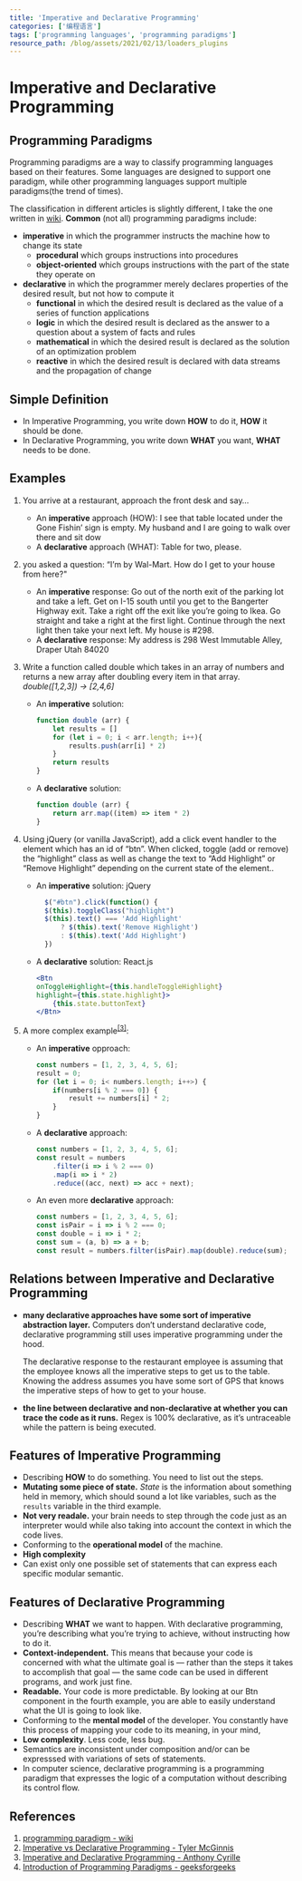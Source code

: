 ```yaml
---
title: 'Imperative and Declarative Programming'
categories: ['编程语言']
tags: ['programming languages', 'programming paradigms']
resource_path: /blog/assets/2021/02/13/loaders_plugins
---
```


Imperative and Declarative Programming
===

Programming Paradigms
---

Programming paradigms are a way to classify programming languages based on their features. Some languages are designed to support one paradigm, while other programming languages support multiple paradigms(the trend of times).

The classification in different articles is slightly different, I take the one written in [wiki][1]. **Common** (not all) programming paradigms include:

* **imperative** in which the programmer instructs the machine how to change its state
  * **procedural** which groups instructions into procedures
  * **object-oriented** which groups instructions with the part of the state they operate on
* **declarative** in which the programmer merely declares properties of the desired result, but not how to compute it
  * **functional** in which the desired result is declared as the value of a series of function applications
  * **logic** in which the desired result is declared as the answer to a question about a system of facts and rules
  * **mathematical** in which the desired result is declared as the solution of an optimization problem
  * **reactive** in which the desired result is declared with data streams and the propagation of change

Simple Definition
---

* In Imperative Programming, you write down **HOW** to do it, **HOW** it should be done.
* In Declarative Programming, you write down **WHAT** you want, **WHAT** needs to be done.

Examples
---

1. You arrive at a restaurant, approach the front desk and say…

    * An **imperative** approach (HOW): I see that table located under the Gone Fishin’ sign is empty. My husband and I are going to walk over there and sit dow  
    * A **declarative** approach (WHAT): Table for two, please.

2. you asked a question: “I’m by Wal-Mart. How do I get to your house from here?"

    * An **imperative** response: Go out of the north exit of the parking lot and take a left. Get on I-15 south until you get to the Bangerter Highway exit. Take a right off the exit like you’re going to Ikea. Go straight and take a right at the first light. Continue through the next light then take your next left. My house is #298.
    * A **declarative** response: My address is 298 West Immutable Alley, Draper Utah 84020

3. Write a function called double which takes in an array of numbers and returns a new array after doubling every item in that array. *double([1,2,3]) -> [2,4,6]*

    * An **imperative** solution:
        ```js
        function double (arr) {
            let results = []
            for (let i = 0; i < arr.length; i++){
                results.push(arr[i] * 2)
            }
            return results
        }
        ```
    * A **declarative** solution:
        ```js
        function double (arr) {
            return arr.map((item) => item * 2)
        }
        ```
4. Using jQuery (or vanilla JavaScript), add a click event handler to the element which has an id of “btn”. When clicked, toggle (add or remove) the “highlight” class as well as change the text to “Add Highlight” or “Remove Highlight” depending on the current state of the element..

    * An **imperative** solution: jQuery
      ```js
        $("#btn").click(function() {
        $(this).toggleClass("highlight")
        $(this).text() === 'Add Highlight'
            ? $(this).text('Remove Highlight')
            : $(this).text('Add Highlight')
        })
        ```

    * A **declarative** solution: React.js
        ```jsx
        <Btn 
        onToggleHighlight={this.handleToggleHighlight}
        highlight={this.state.highlight}> 
            {this.state.buttonText}
        </Btn>
        ```
5. A more complex example<sup>[\[3\]][3]</sup>:
    * An **imperative** opproach:
        ```js
        const numbers = [1, 2, 3, 4, 5, 6];
        result = 0;
        for (let i = 0; i< numbers.length; i++>) {
            if(numbers[i % 2 === 0]) {
                result += numbers[i] * 2;
            }
        }
        ```
    * A **declarative** approach:
        ```js
        const numbers = [1, 2, 3, 4, 5, 6];
        const result = numbers
            .filter(i => i % 2 === 0)
            .map(i => i * 2)
            .reduce((acc, next) => acc + next);
        ```

    * An even more **declarative** approach:
        ```js
        const numbers = [1, 2, 3, 4, 5, 6];
        const isPair = i => i % 2 === 0;
        const double = i => i * 2;
        const sum = (a, b) => a + b;
        const result = numbers.filter(isPair).map(double).reduce(sum);
        ```

Relations between Imperative and Declarative Programming
---

* **many declarative approaches have some sort of imperative abstraction layer.** Computers don’t understand declarative code, declarative programming still uses imperative programming under the hood. 

  The declarative response to the restaurant employee is assuming that the employee knows all the imperative steps to get us to the table. Knowing the address assumes you have some sort of GPS that knows the imperative steps of how to get to your house. 
* **the line between declarative and non-declarative at whether you can trace the code as it runs.** Regex is 100% declarative, as it’s untraceable while the pattern is being executed.

Features of Imperative Programming
---

* Describing **HOW** to do something. You need to list out the steps.
* **Mutating some piece of state.** *State* is the information about something held in memory, which should sound a lot like variables, such as the ```results``` variable in the third example.
* **Not very readale.** your brain needs to step through the code just as an interpreter would while also taking into account the context in which the code lives.
* Conforming to the **operational model** of the machine.
* **High complexity**
* Can exist only one possible set of statements that can express each specific modular semantic.

Features of Declarative Programming
---

* Describing **WHAT** we want to happen. With declarative programming, you’re describing what you’re trying to achieve, without instructing how to do it. 
* **Context-independent.** This means that because your code is concerned with what the ultimate goal is — rather than the steps it takes to accomplish that goal — the same code can be used in different programs, and work just fine.
* **Readable.** Your code is more predictable. By looking at our Btn component in the fourth example, you are able to easily understand what the UI is going to look like.
* Conforming to the **mental model** of the developer. You constantly have this process of mapping your code to its meaning, in your mind,
* **Low complexity**. Less code, less bug.
* Semantics are inconsistent under composition and/or can be expresssed with variations of sets of statements.
* In computer science, declarative programming is a programming paradigm that expresses the logic of a computation without describing its control flow.


[1]: https://en.wikipedia.org/wiki/Programming_paradigm "programming paradigm - wiki"
[2]: https://medium.com/free-code-camp/imperative-vs-declarative-programming-283e96bf8aea "Imperative vs Declarative Programming" 
[3]: https://medium.com/@Rewieer/imperative-and-declarative-programming-e04b48887ab6 "Imperative and Declarative Programming"
[4]: https://www.geeksforgeeks.org/introduction-of-programming-paradigms/ "Introduction of Programming Paradigms"

References
---
1. [programming paradigm - wiki](https://en.wikipedia.org/wiki/Programming_paradigm)  
2. [Imperative vs Declarative Programming - Tyler McGinnis](https://medium.com/free-code-camp/imperative-vs-declarative-programming-283e96bf8aea)
3. [Imperative and Declarative Programming - Anthony Cyrille](https://medium.com/@Rewieer/imperative-and-declarative-programming-e04b48887ab6)
4. [Introduction of Programming Paradigms - geeksforgeeks](https://www.geeksforgeeks.org/introduction-of-programming-paradigms/)